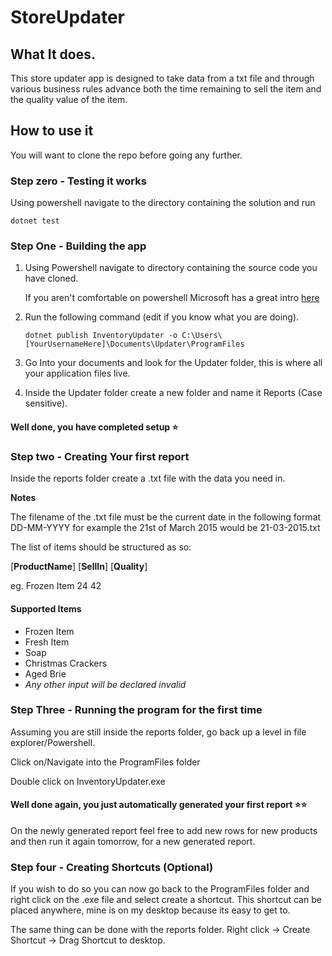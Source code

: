 # StoreUpdater

## What It does.

This store updater app is designed to take data from a txt file and through various business rules advance both the time remaining to sell the item and the quality value of the item.

## How to use it

You will want to clone the repo before going any further.

### Step zero - Testing it works

Using powershell navigate to the directory containing the solution and run 

`dotnet test`

### Step One - Building the app

1. Using Powershell navigate to directory containing the source code you have cloned.

      If you aren't comfortable on powershell Microsoft has a great intro [here](https://docs.microsoft.com/en-us/learn/modules/introduction-to-powershell/)

2. Run the following command (edit if you know what you are doing).

      `dotnet publish InventoryUpdater -o C:\Users\[YourUsernameHere]\Documents\Updater\ProgramFiles`

3. Go Into your documents and look for the Updater folder, this is where all your application files live.

4. Inside the Updater folder create a new folder and name it Reports (Case sensitive).

#### Well done, you have completed setup ⭐

### Step two - Creating Your first report

Inside the reports folder create a .txt file with the data you need in.

**Notes**

The filename of the .txt file must be the current date in the following format DD-MM-YYYY for example the 21st of March 2015 would be 21-03-2015.txt

The list of items should be structured as so:

[**ProductName**] [**SellIn**] [**Quality**]

eg. Frozen Item 24 42

#### Supported Items
- Frozen Item
- Fresh Item
- Soap
- Christmas Crackers
- Aged Brie
- *Any other input will be declared invalid*

### Step Three - Running the program for the first time

Assuming you are still inside the reports folder, go back up a level in file explorer/Powershell.

Click on/Navigate into the ProgramFiles folder

Double click on InventoryUpdater.exe

#### Well done again, you just automatically generated your first report ⭐⭐

On the newly generated report feel free to add new rows for new products and then run it again tomorrow, for a new generated report.

### Step four - Creating Shortcuts (Optional)

If you wish to do so you can now go back to the ProgramFiles folder and right click on the .exe file and select create a shortcut. This shortcut can be placed anywhere, mine is on my desktop because its easy to get to.

The same thing can be done with the reports folder. Right click -> Create Shortcut -> Drag Shortcut to desktop.



